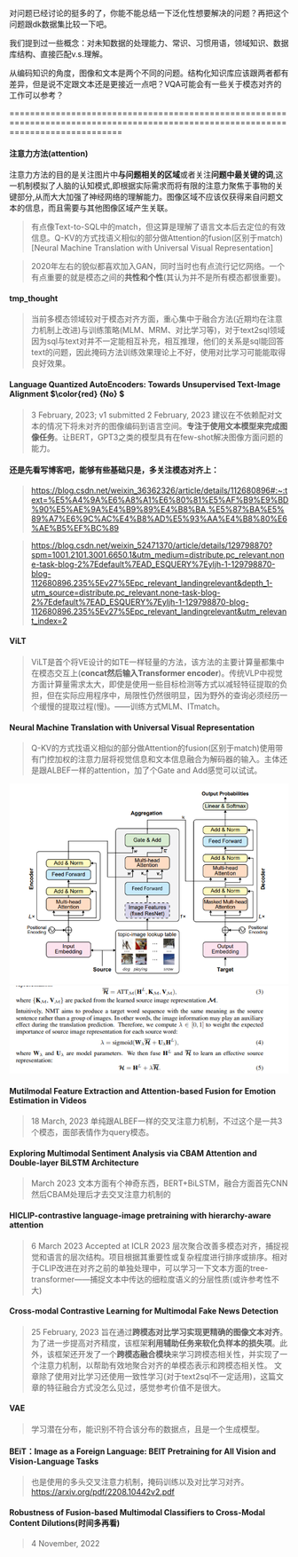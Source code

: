 对问题已经讨论的挺多的了，你能不能总结一下泛化性想要解决的问题？再把这个问题跟dk数据集比较一下吧。

我们提到过一些概念：对未知数据的处理能力、常识、习惯用语，领域知识、数据库结构、直接匹配v.s.理解。

从编码知识的角度，图像和文本是两个不同的问题。结构化知识库应该跟两者都有差异，但是说不定跟文本还是更接近一点吧？VQA可能会有一些关于模态对齐的工作可以参考？

==================================================================================================================================

#### 注意力方法(attention)
注意力方法的目的是关注图片中**与问题相关的区域**或者关注**问题中最关键的词**,这一机制模拟了人脑的认知模式,即根据实际需求而将有限的注意力聚焦于事物的关键部分,从而大大加强了神经网络的理解能力。图像区域不应该仅获得来自问题文本的信息，而且需要与其他图像区域产生关联。
> 有点像Text-to-SQL中的match，但这算是理解了语言文本后去定位的有效信息。Q-KV的方式找语义相似的部分做Attention的fusion(区别于match)[Neural Machine Translation with Universal Visual Representation]

> 2020年左右的貌似都喜欢加入GAN，同时当时也有点流行记忆网络。一个有点重要的就是模态之间的**共性和个性**(其认为并不是所有模态都很重要)。

#### tmp_thought
> 当前多模态领域较对于模态对齐方面，重心集中于融合方法(近期均在注意力机制上改进)与训练策略(MLM、MRM、对比学习等)，对于text2sql领域因为sql与text对并不一定能相互补充，相互推理，他们的关系是sql能回答text的问题，因此掩码方法训练效果理论上不好，使用对比学习可能能取得良好效果。

#### Language Quantized AutoEncoders: Towards Unsupervised Text-Image Alignment $\color{red} {No} $
> 3 February, 2023; v1 submitted 2 February, 2023
建议在不依赖配对文本的情况下将未对齐的图像编码到语言空间。**专注于使用文本模型来完成图像任务**。让BERT，GPT3之类的模型具有在few-shot解决图像方面问题的能力。

#### 还是先看写博客吧，能够有些基础只是，多关注模态对齐上：
> https://blog.csdn.net/weixin_36362326/article/details/112680896#:~:text=%E5%A4%9A%E6%A8%A1%E6%80%81%E5%AF%B9%E9%BD%90%E5%AE%9A%E4%B9%89%E4%B8%BA,%E5%87%BA%E5%89%A7%E6%9C%AC%E4%B8%AD%E5%93%AA%E4%B8%80%E6%AE%B5%EF%BC%89

> https://blog.csdn.net/weixin_52471370/article/details/129798870?spm=1001.2101.3001.6650.1&utm_medium=distribute.pc_relevant.none-task-blog-2%7Edefault%7EAD_ESQUERY%7Eyljh-1-129798870-blog-112680896.235%5Ev27%5Epc_relevant_landingrelevant&depth_1-utm_source=distribute.pc_relevant.none-task-blog-2%7Edefault%7EAD_ESQUERY%7Eyljh-1-129798870-blog-112680896.235%5Ev27%5Epc_relevant_landingrelevant&utm_relevant_index=2

#### ViLT
> ViLT是首个将VE设计的如TE一样轻量的方法，该方法的主要计算量都集中在模态交互上(**concat然后输入Transformer encoder**)。传统VLP中视觉方面计算量需求太大，即使是使用一些目标检测等方式以减轻特征提取的负担，但在实际应用程序中，局限性仍然很明显，因为野外的查询必须经历一个缓慢的提取过程(慢)。——训练方式MLM、ITmatch。

#### Neural Machine Translation with Universal Visual Representation
> Q-KV的方式找语义相似的部分做Attention的fusion(区别于match)使用带有门控加权的注意力层将视觉信息和文本信息融合为解码器的输入。主体还是跟ALBEF一样的attention，加了个Gate and Add感觉可以试试。

![图](md_img/gate_and_add.png)
![图](md_img/add_and_gate_algh.png)

#### Mutilmodal Feature Extraction and Attention-based Fusion for Emotion Estimation in Videos
> 18 March, 2023
单纯跟ALBEF一样的交叉注意力机制，不过这个是一共3个模态，面部表情作为query模态。


#### Exploring Multimodal Sentiment Analysis via CBAM Attention and Double-layer BiLSTM Architecture
> March 2023
文本方面有个神奇东西，BERT+BiLSTM，融合方面首先CNN然后CBAM处理后才去交叉注意力机制的


#### HICLIP-contrastive language-image pretraining with hierarchy-aware attention
> 6 March 2023 Accepted at ICLR 2023
层次聚合改善多模态对齐，捕捉视觉和语言的层次结构。项目根据其重要性或复杂程度进行排序或排序。相对于CLIP改进在对齐之前的单独处理中，可以学习一下文本方面的tree-transformer——捕捉文本中传达的细粒度语义的分层性质(或许参考性不大)

#### Cross-modal Contrastive Learning for Multimodal Fake News Detection
> 25 February, 2023
旨在通过**跨模态对比学习实现更精确的图像文本对齐**。为了进一步提高对齐精度，该框架**利用辅助任务来软化负样本的损失项**。此外，该框架还开发了一个**跨模态融合模块**来学习跨模态相关性，并实现了一个注意力机制，以帮助有效地聚合对齐的单模态表示和跨模态相关性。
文章除了使用对比学习还使用一致性学习(对于text2sql不一定适用)，这篇文章的特征融合方式没怎么见过，感觉参考价值不是很大。


#### VAE
> 学习潜在分布，能识别不符合该分布的数据点，且是一个生成模型。

#### BEiT：Image as a Foreign Language: BEIT Pretraining for All Vision and Vision-Language Tasks
> 也是使用的多头交叉注意力机制，掩码训练以及对比学习对齐。
https://arxiv.org/pdf/2208.10442v2.pdf

#### Robustness of Fusion-based Multimodal Classifiers to Cross-Modal Content Dilutions(时间多再看)
> 4 November, 2022